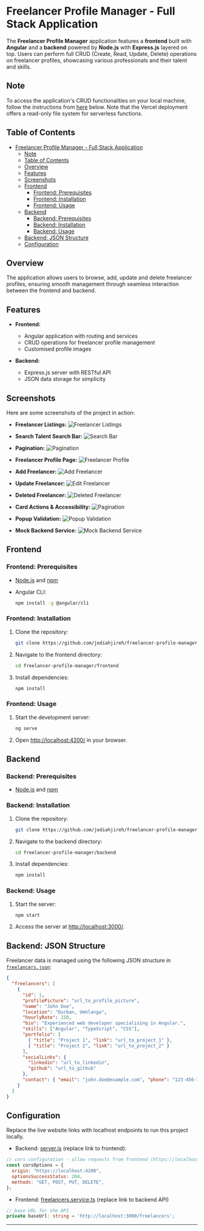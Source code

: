 # Freelancer Profile Manager - Full Stack Application

The **Freelancer Profile Manager** application features a **frontend** built with **Angular** and a **backend** powered by **Node.js** with **Express.js** layered on top. Users can perform full CRUD (Create, Read, Update, Delete) operations on freelancer profiles, showcasing various professionals and their talent and skills.

## Note

To access the application's CRUD functionalities on your local machine, follow the instructions from [here](#frontend) below. Note that the Vercel deployment offers a read-only file system for serverless functions.

## Table of Contents

- [Freelancer Profile Manager - Full Stack Application](#freelancer-profile-manager---full-stack-application)
  - [Note](#note)
  - [Table of Contents](#table-of-contents)
  - [Overview](#overview)
  - [Features](#features)
  - [Screenshots](#screenshots)
  - [Frontend](#frontend)
    - [Frontend: Prerequisites](#frontend-prerequisites)
    - [Frontend: Installation](#frontend-installation)
    - [Frontend: Usage](#frontend-usage)
  - [Backend](#backend)
    - [Backend: Prerequisites](#backend-prerequisites)
    - [Backend: Installation](#backend-installation)
    - [Backend: Usage](#backend-usage)
  - [Backend: JSON Structure](#backend-json-structure)
  - [Configuration](#configuration)

## Overview

The application allows users to browse, add, update and delete freelancer profiles, ensuring smooth management through seamless interaction between the frontend and backend.

## Features

- **Frontend:**

  - Angular application with routing and services
  - CRUD operations for freelancer profile management
  - Customised profile images

- **Backend:**
  - Express.js server with RESTful API
  - JSON data storage for simplicity

## Screenshots

Here are some screenshots of the project in action:

- **Freelancer Listings:**
  ![Freelancer Listings](./docs/screenshots/freelancer-listings.png)

- **Search Talent Search Bar:**
  ![Search Bar](./docs/screenshots/freelancer-search.png)

- **Pagination:**
  ![Pagination](./docs/screenshots/pagination.png)

- **Freelancer Profile Page:**
  ![Freelancer Profile](./docs/screenshots/freelancer-profile.png)

- **Add Freelancer:**
  ![Add Freelancer](./docs/screenshots/add-freelancer.png)

- **Update Freelancer:**
  ![Edit Freelancer](./docs/screenshots/edit-freelancer.png)

- **Deleted Freelancer:**
  ![Deleted Freelancer](./docs/screenshots/deleted-freelancer.png)

- **Card Actions & Accessibility:**
  ![Pagination](./docs/screenshots/card-actions.png)

- **Popup Validation:**
  ![Popup Validation](./docs/screenshots/form-validation.png)

- **Mock Backend Service:**
  ![Mock Backend Service](./docs/screenshots/server.png)

## Frontend

### Frontend: Prerequisites

- [Node.js](https://nodejs.org/) and [npm](https://www.npmjs.com/)
- Angular CLI:

  ```zsh
  npm install -g @angular/cli
  ```

### Frontend: Installation

1. Clone the repository:

   ```zsh
   git clone https://github.com/jediahjireh/freelancer-profile-manager.git
   ```

2. Navigate to the frontend directory:

   ```zsh
   cd freelancer-profile-manager/frontend
   ```

3. Install dependencies:

   ```zsh
   npm install
   ```

### Frontend: Usage

1. Start the development server:

   ```zsh
   ng serve
   ```

2. Open [http://localhost:4200/](http://localhost:4200/) in your browser.

## Backend

### Backend: Prerequisites

- [Node.js](https://nodejs.org/) and [npm](https://www.npmjs.com/)

### Backend: Installation

1. Clone the repository:

   ```zsh
   git clone https://github.com/jediahjireh/freelancer-profile-manager.git
   ```

2. Navigate to the backend directory:

   ```zsh
   cd freelancer-profile-manager/backend
   ```

3. Install dependencies:

   ```zsh
   npm install
   ```

### Backend: Usage

1. Start the server:

   ```zsh
   npm start
   ```

2. Access the server at [http://localhost:3000/](http://localhost:3000/).

## Backend: JSON Structure

Freelancer data is managed using the following JSON structure in [`freelancers.json`](/backend/freelancers.json):

```json
{
  "freelancers": [
    {
      "id": 1,
      "profilePicture": "url_to_profile_picture",
      "name": "John Doe",
      "location": "Durban, Umhlanga",
      "hourlyRate": 150,
      "bio": "Experienced web developer specialising in Angular.",
      "skills": ["Angular", "TypeScript", "CSS"],
      "portfolio": [
        { "title": "Project 1", "link": "url_to_project_1" },
        { "title": "Project 2", "link": "url_to_project_2" }
      ],
      "socialLinks": {
        "linkedin": "url_to_linkedin",
        "github": "url_to_github"
      },
      "contact": { "email": "john.doe@example.com", "phone": "123-456-7890" }
    }
  ]
}
```

## Configuration

Replace the live website links with localhost endpoints to run this project locally.

- Backend: [server.js](/backend/server.js) (replace link to frontend):

```javascript
// cors configuration - allow requests from frontend (https://localhost:4200)
const corsOptions = {
  origin: "https://localhost:4200",
  optionsSuccessStatus: 204,
  methods: "GET, POST, PUT, DELETE",
};
```

- Frontend: [freelancers.service.ts](/frontend/src/app/services/freelancers.service.ts) (replace link to backend API)

```typescript
// base URL for the API
private baseUrl: string = 'http://localhost:3000/freelancers';
```

---
